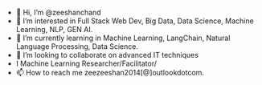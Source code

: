 - 👋 Hi, I’m @zeeshanchand
- 👀 I’m interested in Full Stack Web Dev, Big Data, Data Science, Machine Learning, NLP, GEN AI.
- 🌱 I’m currently learning in Machine Learning, LangChain, Natural Language Processing, Data Science.
- 💞️ I’m looking to collaborate on advanced IT techniques
- I Machine Learning Researcher/Facilitator/
- 📫 How to reach me zeezeeshan2014[@]outlookdotcom.


<!---
zeeshanchand/zeeshanchand is a ✨ special ✨ repository because its `README.md` (this file) appears on your GitHub profile.
You can click the Preview link to take a look at your changes.
--->
